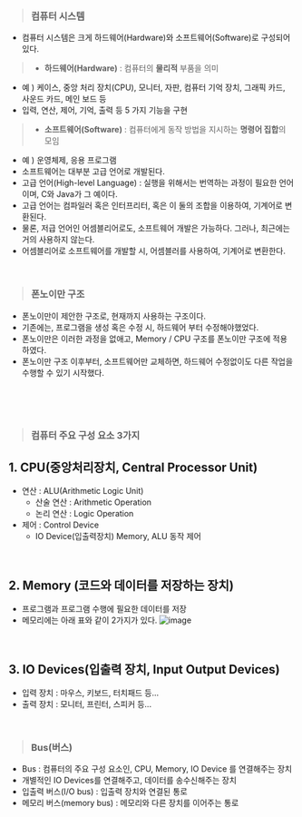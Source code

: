 
> ### 컴퓨터 시스템
- 컴퓨터 시스템은 크게 하드웨어(Hardware)와 소프트웨어(Software)로 구성되어 있다.

> - **하드웨어(Hardware)** : 컴퓨터의 **물리적** 부품을 의미
  - 예 ) 케이스, 중앙 처리 장치(CPU), 모니터, 자판, 컴퓨터 기억 장치, 그래픽 카드, 사운드 카드, 메인 보드 등
  - 입력, 연산, 제어, 기억, 출력 등 5 가지 기능을 구현
  
>- **소프트웨어(Software)** : 컴퓨터에게 동작 방법을 지시하는 **명령어 집합**의 모임
  - 예 ) 운영체제, 응용 프로그램
  - 소프트웨어는 대부분 고급 언어로 개발된다.
  - 고급 언어(High-level Language) : 실행을 위해서는 번역하는 과정이 필요한 언어이며, C와 Java가 그 예이다.
  - 고급 언어는 컴파일러 혹은 인터프리터, 혹은 이 둘의 조합을 이용하여, 기계어로 변환된다.
  - 물론, 저급 언어인 어셈블리어로도, 소프트웨어 개발은 가능하다. 그러나, 최근에는 거의 사용하지 않는다.
  - 어셈블리어로 소프트웨어를 개발할 시, 어셈블러를 사용하여, 기계어로 변환한다.


<br>

> ### 폰노이만 구조
- 폰노이만이 제안한 구조로, 현재까지 사용하는 구조이다.
- 기존에는, 프로그램을 생성 혹은 수정 시, 하드웨어 부터 수정해야했었다.
- 폰노이만은 이러한 과정을 없애고, Memory / CPU 구조를 폰노이만 구조에 적용하였다.
- 폰노이만 구조 이후부터, 소프트웨어만 교체하면, 하드웨어 수정없이도 다른 작업을 수행할 수 있기 시작했다.

<br>
<br>
<br>

> ### 컴퓨터 주요 구성 요소 3가지

## 1. CPU(중앙처리장치, Central Processor Unit)
  - 연산 : ALU(Arithmetic Logic Unit)
    - 산술 연산 : Arithmetic Operation
    - 논리 연산 : Logic Operation
  - 제어 : Control Device
    - IO Device(입출력장치) Memory, ALU 동작 제어

 <br>

## 2. Memory (코드와 데이터를 저장하는 장치)
  - 프로그램과 프로그램 수행에 필요한 데이터를 저장
  - 메모리에는 아래 표와 같이 2가지가 있다.
![image](https://user-images.githubusercontent.com/62336151/185040472-233ca642-05b6-4a2d-8d47-e5b4233e21aa.png)

<br>

## 3. IO Devices(입출력 장치, Input Output Devices)
- 입력 장치 : 마우스, 키보드, 터치패드 등...
- 출력 장치 : 모니터, 프린터, 스피커 등...

<br>

> ### Bus(버스) 

- Bus : 컴퓨터의 주요 구성 요소인, CPU, Memory, IO Device 를 연결해주는 장치
- 개별적인 IO Devices를 연결해주고, 데이터를 송수신해주는 장치
- 입출력 버스(I/O bus) : 입출력 장치와 연결된 통로
- 메모리 버스(memory bus) : 메모리와 다른 장치를 이어주는 통로